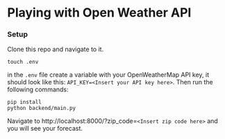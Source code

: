 # Playing with Open Weather API

### Setup

Clone this repo and navigate to it. 

```
touch .env
```

in the `.env` file create a variable with your OpenWeatherMap API key, it should look like this: `API_KEY=<Insert your API key here>`. Then run the following commands:

```
pip install 
python backend/main.py   
```

Navigate to http://localhost:8000/?zip_code=`<Insert zip code here>` and you will see your forecast.
